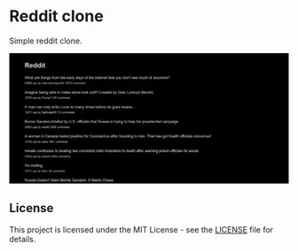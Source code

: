 # Reddit clone

Simple reddit clone.

![Screenshot](docs/images/screenshot.png)

## License

This project is licensed under the MIT License - see the [LICENSE](LICENSE) file for details.
